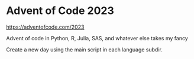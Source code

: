 Advent of Code 2023
===================

https://adventofcode.com/2023

Advent of code in Python, R, Julia, SAS, and whatever else takes my fancy

Create a new day using the main script in each language subdir.
